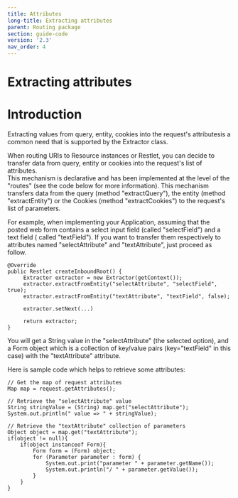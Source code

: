 ```yaml
---
title: Attributes
long-title: Extracting attributes
parent: Routing package
section: guide-code
version: '2.3'
nav_order: 4
---
```

Extracting attributes
=====================

Introduction
============

Extracting values from query, entity, cookies into the request's
attributesis a common need that is supported by the Extractor class.

When routing URIs to Resource instances or Restlet, you can decide to
transfer data from query, entity or cookies into the request's list of
attributes.\
 This mechanism is declarative and has been implemented at the level of
the "routes" (see the code below for more information). This mechanism
transfers data from the query (method "extractQuery"), the entity
(method "extractEntity") or the Cookies (method "extractCookies") to the
request's list of parameters.

For example, when implementing your Application, assuming that the
posted web form contains a select input field (called "selectField") and
a text field ( called "textField"). If you want to transfer them
respectively to attributes named "selectAttribute" and "textAttribute",
just proceed as follow.

<pre class="language-java"><code class="language-java">@Override
public Restlet createInboundRoot() {
     Extractor extractor = new Extractor(getContext()); 
     extractor.extractFromEntity("selectAttribute", "selectField", true);
     extractor.extractFromEntity("textAttribute", "textField", false);

     extractor.setNext(...)

     return extractor;
}
</code></pre>

You will get a String value in the "selectAttribute" (the selected
option), and a Form object which is a collection of key/value pairs
(key="textField" in this case) with the "textAttribute" attribute.

Here is sample code which helps to retrieve some attributes:

<pre class="language-java"><code class="language-java">// Get the map of request attributes
Map<String, Object> map = request.getAttributes();

// Retrieve the "selectAttribute" value
String stringValue = (String) map.get("selectAttribute");
System.out.println(" value => " + stringValue);

// Retrieve the "textAttribute" collection of parameters
Object object = map.get("textAttribute");
if(object != null){
    if(object instanceof Form){
        Form form = (Form) object;
        for (Parameter parameter : form) {
            System.out.print("parameter " + parameter.getName());
            System.out.println("/ " + parameter.getValue());
        }
    }
}
</code></pre>
